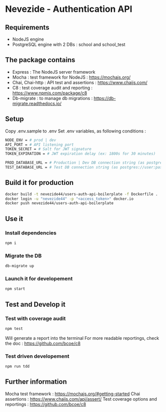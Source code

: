 # Nevezide - Authentication API

## Requirements
- NodeJS engine
- PostgreSQL engine with 2 DBs : school and school_test

## The package contains
- Express : The NodeJS server framework
- Mocha : test framework for NodeJS : https://mochajs.org/
- Chai, Chai-http : API test and assertions : https://www.chaijs.com/
- C8 : test coverage audit and reporting : https://www.npmjs.com/package/c8
- Db-migrate : to manage db migrations : https://db-migrate.readthedocs.io/

## Setup

Copy .env.sample to .env
Set .env variables, as following conditions :

```bash
NODE_ENV = # prod | dev
API_PORT = # API listening port
TOKEN_SECRET = # Salt for JWT signature
TOKEN_EXPIRATION = # JWT expiration delay (ex: 1800s for 30 minutes)

PROD_DATABASE_URL = # Production | Dev DB connection string (as postgres://user:password@localhost:5432/school)
TEST_DATABASE_URL = # Test DB connection string (as postgres://user:password@localhost:5432/school_test)

```

## Build it for production

```bash
docker build -t nevezide44/users-auth-api-boilerplate -f Dockerfile .
docker login -u "nevezide44" -p "<access_token>" docker.io
docker push nevezide44/users-auth-api-boilerplate
```

## Use it

### Install dependencies

```bash
npm i
```

### Migrate the DB

```bash
db-migrate up
```

### Launch it for developement

```bash
npm start
```

## Test and Develop it

### Test with coverage audit

```bash
npm test
```

Will generate a report into the terminal
For more readable reportings, check the doc : https://github.com/bcoe/c8

### Test driven developement

```bash
npm run tdd
```

## Further information

Mocha test framework : https://mochajs.org/#getting-started
Chai assertions : https://www.chaijs.com/api/assert/
Test coverage options and reportings : https://github.com/bcoe/c8
